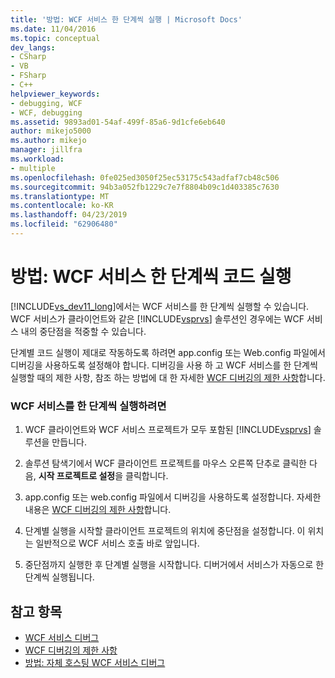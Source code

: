 ```yaml
---
title: '방법: WCF 서비스 한 단계씩 실행 | Microsoft Docs'
ms.date: 11/04/2016
ms.topic: conceptual
dev_langs:
- CSharp
- VB
- FSharp
- C++
helpviewer_keywords:
- debugging, WCF
- WCF, debugging
ms.assetid: 9893ad01-54af-499f-85a6-9d1cfe6eb640
author: mikejo5000
ms.author: mikejo
manager: jillfra
ms.workload:
- multiple
ms.openlocfilehash: 0fe025ed3050f25ec53175c543adfaf7cb48c506
ms.sourcegitcommit: 94b3a052fb1229c7e7f8804b09c1d403385c7630
ms.translationtype: MT
ms.contentlocale: ko-KR
ms.lasthandoff: 04/23/2019
ms.locfileid: "62906480"
---
```

# <a name="how-to-step-into-wcf-services"></a>방법: WCF 서비스 한 단계씩 코드 실행
[!INCLUDE[vs_dev11_long](../data-tools/includes/vs_dev11_long_md.md)]에서는 WCF 서비스를 한 단계씩 실행할 수 있습니다. WCF 서비스가 클라이언트와 같은 [!INCLUDE[vsprvs](../code-quality/includes/vsprvs_md.md)] 솔루션인 경우에는 WCF 서비스 내의 중단점을 적중할 수 있습니다.

 단계별 코드 실행이 제대로 작동하도록 하려면 app.config 또는 Web.config 파일에서 디버깅을 사용하도록 설정해야 합니다. 디버깅을 사용 하 고 WCF 서비스를 한 단계씩 실행할 때의 제한 사항, 참조 하는 방법에 대 한 자세한 [WCF 디버깅의 제한 사항](../debugger/limitations-on-wcf-debugging.md)합니다.

### <a name="to-step-into-a-wcf-service"></a>WCF 서비스를 한 단계씩 실행하려면

1. WCF 클라이언트와 WCF 서비스 프로젝트가 모두 포함된 [!INCLUDE[vsprvs](../code-quality/includes/vsprvs_md.md)] 솔루션을 만듭니다.

2. 솔루션 탐색기에서 WCF 클라이언트 프로젝트를 마우스 오른쪽 단추로 클릭한 다음, **시작 프로젝트로 설정**을 클릭합니다.

3. app.config 또는 web.config 파일에서 디버깅을 사용하도록 설정합니다. 자세한 내용은 [WCF 디버깅의 제한 사항](../debugger/limitations-on-wcf-debugging.md)합니다.

4. 단계별 실행을 시작할 클라이언트 프로젝트의 위치에 중단점을 설정합니다. 이 위치는 일반적으로 WCF 서비스 호출 바로 앞입니다.

5. 중단점까지 실행한 후 단계별 실행을 시작합니다. 디버거에서 서비스가 자동으로 한 단계씩 실행됩니다.

## <a name="see-also"></a>참고 항목
- [WCF 서비스 디버그](../debugger/debugging-wcf-services.md)
- [WCF 디버깅의 제한 사항](../debugger/limitations-on-wcf-debugging.md)
- [방법: 자체 호스팅 WCF 서비스 디버그](../debugger/how-to-debug-a-self-hosted-wcf-service.md)